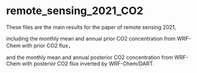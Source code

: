 # remote_sensing_2021_CO2
These files are the main results for the paper of remote sensing 2021,

including the monthly mean and annual prior CO2 concentration from WRF-Chem with prior CO2 flux，

and the monthly mean and annual posterior CO2 concentration from WRF-Chem with posterior CO2 flux inverted by WRF-Chem/DART.

